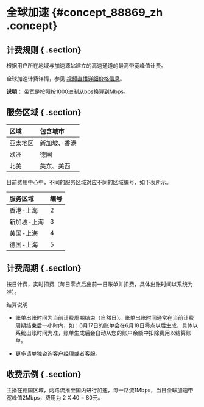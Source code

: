 # 全球加速 {#concept_88869_zh .concept}

## 计费规则 { .section}

根据用户所在地域与加速源站建立的高速通道的最高带宽峰值计费。

全球加速计费详情，参见 [视频直播详细价格信息](https://cn.aliyun.com/price/product?spm=5176.7991389.632955.BTN_price.2a1a15474UQ9ld#/live/detail)。

**说明：** 带宽是按照按1000进制从bps换算到Mbps。

## 服务区域 { .section}

|区域|包含城市|
|:-|:---|
|亚太地区|新加坡、香港|
|欧洲|德国|
|北美|美东、美西|

目前费用中心中，不同的服务区域对应不同的区域编号，如下表所示。

|服务区域|编号|
|:---|:-|
|香港-上海|2|
|新加坡-上海|3|
|美国-上海|4|
|德国-上海|5|

## 计费周期 { .section}

按日计费，实时扣费（每日零点后出前一日账单并扣费，具体出账时间以系统为准）。

结算说明

-   账单出账时间为当前计费周期结束（自然日）。账单出账时间通常在当前计费周期结束后一小时内，如：6月17日的账单会在6月18日零点以后生成，具体以系统出账时间为准，账单生成后会自动从您的账户余额中扣除费用以结算账单。

-   更多请单独咨询客户经理或者客服。


## 收费示例 { .section}

主播在德国区域，两路流推至国内进行加速，每一路流1Mbps，当日全球加速带宽峰值2Mbps，费用为 2 X 40 = 80元。

